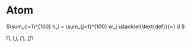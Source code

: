 # Atom
$\sum_{i=1}^{100} h_i = \sum_{j=1}^{100} w_j \stackrel{\text{def}}{=} d $

$\prod$, $\bigcup$, $\bigcap$, $\iint$\
